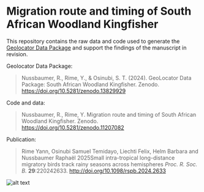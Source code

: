 # Migration route and timing of South African Woodland Kingfisher

This repository contains the raw data and code used to generate the [Geolocator Data Package](https://doi.org/10.5281/zenodo.13829929) and support the findings of the manuscript in revision.

Geolocator Data Package:

> Nussbaumer, R., Rime, Y., & Osinubi, S. T. (2024). GeoLocator Data Package: South African Woodland Kingfisher. Zenodo. https://doi.org/10.5281/zenodo.13829929

Code and data:

> Nussbaumer, R., Rime, Y. Migration route and timing of South African Woodland Kingfisher. Zenodo. https://doi.org/10.5281/zenodo.11207082

Publication:

> Rime Yann, Osinubi Samuel Temidayo, Liechti Felix, Helm Barbara and Nussbaumer Raphaël 2025Small intra-tropical long-distance migratory birds track rainy seasons across hemispheres *Proc. R. Soc. B.* **29**:220242633. http://doi.org/10.1098/rspb.2024.2633

![alt text](output/figure_print/movevis_faster.gif)
